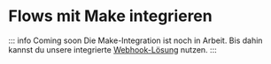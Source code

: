
# Flows mit Make integrieren

::: info Coming soon
Die Make-Integration ist noch in Arbeit. Bis dahin kannst du unsere integrierte [Webhook-Lösung](/de/automation-integration/webhooks.html) nutzen.
:::